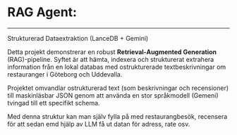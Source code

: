 # RAG Agent: 
---

Strukturerad Dataextraktion (LanceDB + Gemini)

Detta projekt demonstrerar en robust **Retrieval-Augmented Generation** (RAG)-pipeline. 
Syftet är att hämta, indexera och strukturerat extrahera information från en lokal databas med ostrukturerade textbeskrivningar om restauranger i Göteborg och Uddevalla.

Projektet omvandlar ostrukturerad text (som beskrivningar och recensioner) till maskinläsbar JSON genom att använda en stor språkmodell (Gemeni) tvingad till ett specifikt schema.

Med denna struktur kan man själv fylla på med restaurangbesök, recensera för att sedan emd hjälp av LLM få ut datan för adress, rate osv.